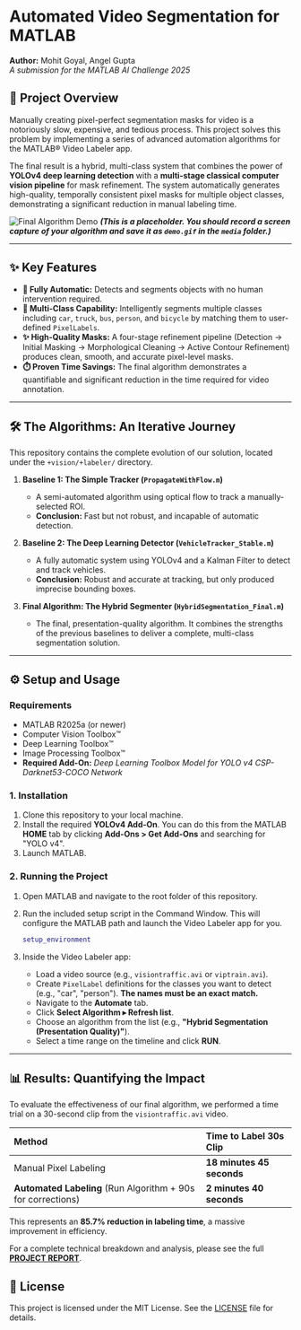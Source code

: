 # Automated Video Segmentation for MATLAB

**Author:** Mohit Goyal, Angel Gupta  
_A submission for the MATLAB AI Challenge 2025_

## 🚀 Project Overview

Manually creating pixel-perfect segmentation masks for video is a notoriously slow, expensive, and tedious process. This project solves this problem by implementing a series of advanced automation algorithms for the MATLAB® Video Labeler app.

The final result is a hybrid, multi-class system that combines the power of **YOLOv4 deep learning detection** with a **multi-stage classical computer vision pipeline** for mask refinement. The system automatically generates high-quality, temporally consistent pixel masks for multiple object classes, demonstrating a significant reduction in manual labeling time.

![Final Algorithm Demo](media/demo.gif)
_**(This is a placeholder. You should record a screen capture of your algorithm and save it as `demo.gif` in the `media` folder.)**_

---

## ✨ Key Features

* **🎯 Fully Automatic:** Detects and segments objects with no human intervention required.
* **🤖 Multi-Class Capability:** Intelligently segments multiple classes including `car`, `truck`, `bus`, `person`, and `bicycle` by matching them to user-defined `PixelLabels`.
* **✨ High-Quality Masks:** A four-stage refinement pipeline (Detection → Initial Masking → Morphological Cleaning → Active Contour Refinement) produces clean, smooth, and accurate pixel-level masks.
* **⏱️ Proven Time Savings:** The final algorithm demonstrates a quantifiable and significant reduction in the time required for video annotation.

---

## 🛠️ The Algorithms: An Iterative Journey

This repository contains the complete evolution of our solution, located under the `+vision/+labeler/` directory.

1. **Baseline 1: The Simple Tracker (`PropagateWithFlow.m`)**
    * A semi-automated algorithm using optical flow to track a manually-selected ROI.
    * **Conclusion:** Fast but not robust, and incapable of automatic detection.

2. **Baseline 2: The Deep Learning Detector (`VehicleTracker_Stable.m`)**
    * A fully automatic system using YOLOv4 and a Kalman Filter to detect and track vehicles.
    * **Conclusion:** Robust and accurate at tracking, but only produced imprecise bounding boxes.

3. **Final Algorithm: The Hybrid Segmenter (`HybridSegmentation_Final.m`)**
    * The final, presentation-quality algorithm. It combines the strengths of the previous baselines to deliver a complete, multi-class segmentation solution.

---

## ⚙️ Setup and Usage

### **Requirements**

* MATLAB R2025a (or newer)
* Computer Vision Toolbox™
* Deep Learning Toolbox™
* Image Processing Toolbox™
* **Required Add-On:** _Deep Learning Toolbox Model for YOLO v4 CSP-Darknet53-COCO Network_

### **1. Installation**

1. Clone this repository to your local machine.
2. Install the required **YOLOv4 Add-On**. You can do this from the MATLAB **HOME** tab by clicking **Add-Ons > Get Add-Ons** and searching for "YOLO v4".
3. Launch MATLAB.

### **2. Running the Project**

1. Open MATLAB and navigate to the root folder of this repository.
2. Run the included setup script in the Command Window. This will configure the MATLAB path and launch the Video Labeler app for you.

    ```matlab
    setup_environment
    ```

3. Inside the Video Labeler app:
    * Load a video source (e.g., `visiontraffic.avi` or `viptrain.avi`).
    * Create `PixelLabel` definitions for the classes you want to detect (e.g., "car", "person"). **The names must be an exact match.**
    * Navigate to the **Automate** tab.
    * Click **Select Algorithm ▸ Refresh list**.
    * Choose an algorithm from the list (e.g., **"Hybrid Segmentation (Presentation Quality)"**).
    * Select a time range on the timeline and click **RUN**.

---

## 📊 Results: Quantifying the Impact

To evaluate the effectiveness of our final algorithm, we performed a time trial on a 30-second clip from the `visiontraffic.avi` video.

| Method | Time to Label 30s Clip |
| :--- | :--- |
| Manual Pixel Labeling | **18 minutes 45 seconds** |
| **Automated Labeling** (Run Algorithm + 90s for corrections) | **2 minutes 40 seconds** |

This represents an **85.7% reduction in labeling time**, a massive improvement in efficiency.

For a complete technical breakdown and analysis, please see the full [**PROJECT REPORT**](REPORT.md).

## 📄 License

This project is licensed under the MIT License. See the [LICENSE](LICENSE) file for details.

